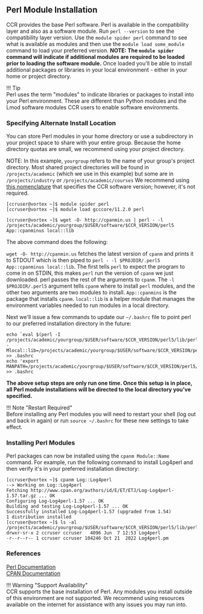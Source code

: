 ## Perl Module Installation  

CCR provides the base Perl software.  Perl is available in the compatibility layer and also as a software module.  Run `perl --version` to see the compatibility layer version.  Use the `module spider perl` command to see what is available as modules and then use the `module load some_module` command to load your preferred version.  **NOTE: The `module spider` command will indicate if additional modules are required to be loaded prior to loading the software module.**  Once loaded you'll be able to install additional packages or libraries in your local environment - either in your home or project directory.  

!!! Tip  
    Perl uses the term "modules" to indicate libraries or packages to install into your Perl environment.  These are different than Python modules and the Lmod software modules CCR users to enable software environments.


### Specifying Alternate Install Location 

You can store Perl modules in your home directory or use a subdirectory in your project space to share with your entire group.  Because the home directory quotas are small, we recommend using your project directory.  

NOTE:  In this example, `yourgroup` refers to the name of your group's project directory.  Most shared project directories will be found in `/projects/academic` (which we use in this example) but some are in `/projects/industry` or `/projects/academic/courses`  We recommend using [this nomenclature](about.md) that specifies the CCR software version; however, it's not required.    

```  
[ccruser@vortex ~]$ module spider perl
[ccruser@vortex ~]$ module load gcccore/11.2.0 perl

[ccruser@vortex ~]$ wget -O- http://cpanmin.us | perl - -l /projects/academic/yourgroup/$USER/software/$CCR_VERSION/perl5 App::cpanminus local::lib  

```  
The above command does the following:  

`wget -O- http://cpanmin.us` fetches the latest version of `cpanm` and prints it to STDOUT which is then piped to `perl - -l $PROJDIR/.perl5 App::cpanminus local::lib`. The first tells `perl` to expect the program to come in on STDIN, this makes `perl` run the version of `cpanm` we just downloaded. perl passes the rest of the arguments to `cpanm`. The `-l $PROJDIR/.perl5` argument tells `cpanm` where to install `perl` modules, and the other two arguments are two modules to install. `App::cpanmins` is the package that installs `cpanm`. `local::lib` is a helper module that manages the environment variables needed to run modules in a local directory.  

Next we'll issue a few commands to update our `~/.bashrc` file to point perl to our preferred installation directory in the future:    

```
echo `eval $(perl -I /projects/academic/yourgroup/$USER/software/$CCR_VERSION/perl5/lib/perl5 -Mlocal::lib=/projects/academic/yourgroup/$USER/software/$CCR_VERSION/perl5)' >> .bashrc  
echo 'export MANPATH=/projects/academic/yourgroup/$USER/software/$CCR_VERSION/perl5/man:$MANPATH' >> .bashrc  
```

**The above setup steps are only run one time.  Once this setup is in place, all Perl module installations will be directed to the local directory you've specified.**


!!! Note "Restart Required"  
    Before installing any Perl modules you will need to restart your shell (log out and back in again) or run `source ~/.bashrc` for these new settings to take effect.  


### Installing Perl Modules  

Perl packages can now be installed using the `cpanm Module::Name` command. For example, run the following command to install Log4perl and then verify it's in your preferred installation directory:  

```
[ccruser@vortex ~]$ cpanm Log::Log4perl
--> Working on Log::Log4perl
Fetching http://www.cpan.org/authors/id/E/ET/ETJ/Log-Log4perl-1.57.tar.gz ... OK
Configuring Log-Log4perl-1.57 ... OK
Building and testing Log-Log4perl-1.57 ... OK
Successfully installed Log-Log4perl-1.57 (upgraded from 1.54)
1 distribution installed
[ccruser@vortex ~]$ ls -al /projects/academic/yourgroup/$USER/software/$CCR_VERSION/perl5/lib/perl5/Log  
drwxr-sr-x 2 ccruser ccruser   4096 Jun  7 12:53 Log4perl
-r--r--r-- 1 ccruser ccruser 104246 Oct 21  2022 Log4perl.pm

```

### References  

[Perl Documentation](https://perldoc.perl.org/)  
[CPAN Documentation](https://www.cpan.org/)  


!!! Warning "Support Availability"  
    CCR supports the base installation of Perl.  Any modules you install outside of this environment are not supported.  We recommend using resources available on the internet for assistance with any issues you may run into.   